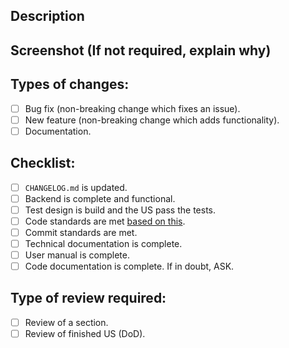 <!--- Provide a general summary of your changes in the Title above -->

## Description
<!--- Please explain how this functionality can be accessed -->

## Screenshot (If not required, explain why)
<!--- Please provide a screenshot of how this functionality performs-->

## Types of changes:
<!--- What types of changes does your code introduce? Put an `x` in all the boxes that apply: -->
- [ ] Bug fix (non-breaking change which fixes an issue).
- [ ] New feature (non-breaking change which adds functionality).
- [ ] Documentation.
   
## Checklist:
<!--- Go over all the following points, and put an `x` in all the boxes that apply. -->
- [ ] `CHANGELOG.md` is updated.
- [ ] Backend is complete and functional.
- [ ] Test design is build and the US pass the tests.
- [ ] Code standards are met [based on this](../CodingStandard.md).
- [ ] Commit standards are met.
- [ ] Technical documentation is complete.
- [ ] User manual is complete.
- [ ] Code documentation is complete.
If in doubt, ASK.

## Type of review required:
- [ ] Review of a section.
- [ ] Review of finished US (DoD).